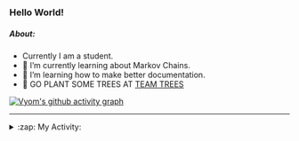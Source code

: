 ### Hello World!

##### About:
- Currently I am a student.
- 🌱 I’m currently learning about Markov Chains.
- 🌱 I’m learning how to make better documentation.
- 🌱 GO PLANT SOME TREES AT [TEAM TREES](https://teamtrees.org/)

[![Vyom's github activity graph](https://activity-graph.herokuapp.com/graph?username=Vyvy-vi)](https://github.com/ashutosh00710/github-readme-activity-graph)

---
<details>
  <summary>:zap: My Activity:</summary>
  
<!--START_SECTION:waka-->
![Code Time](http://img.shields.io/badge/Code%20Time-826%20hrs%2042%20mins-blue)

**I'm a Night 🦉** 

```text
🌞 Morning    67 commits     ██░░░░░░░░░░░░░░░░░░░░░░░   8.22% 
🌆 Daytime    200 commits    ██████░░░░░░░░░░░░░░░░░░░   24.54% 
🌃 Evening    281 commits    ████████░░░░░░░░░░░░░░░░░   34.48% 
🌙 Night      267 commits    ████████░░░░░░░░░░░░░░░░░   32.76%

```
📅 **I'm Most Productive on Sunday** 

```text
Monday       77 commits     ██░░░░░░░░░░░░░░░░░░░░░░░   9.45% 
Tuesday      132 commits    ████░░░░░░░░░░░░░░░░░░░░░   16.2% 
Wednesday    122 commits    ███░░░░░░░░░░░░░░░░░░░░░░   14.97% 
Thursday     107 commits    ███░░░░░░░░░░░░░░░░░░░░░░   13.13% 
Friday       108 commits    ███░░░░░░░░░░░░░░░░░░░░░░   13.25% 
Saturday     92 commits     ██░░░░░░░░░░░░░░░░░░░░░░░   11.29% 
Sunday       177 commits    █████░░░░░░░░░░░░░░░░░░░░   21.72%

```


📊 **This Week I Spent My Time On** 

```text
🔥 Editors: 
VS Code                  8 hrs 53 mins       ██████████████████████░░░   87.53% 
Vim                      1 hr 15 mins        ███░░░░░░░░░░░░░░░░░░░░░░   12.47%

🐱‍💻 Projects: 
developer-rubric-discord-6 hrs 45 mins       ████████████████░░░░░░░░░   66.46% 
praise                   1 hr 55 mins        ████░░░░░░░░░░░░░░░░░░░░░   18.87% 
phishing-check-bot       33 mins             █░░░░░░░░░░░░░░░░░░░░░░░░   5.44% 
discord-bot              22 mins             █░░░░░░░░░░░░░░░░░░░░░░░░   3.69% 
onboarding-bot           18 mins             ░░░░░░░░░░░░░░░░░░░░░░░░░   3.04%

```


 Last Updated on 20/06/2022 18:04:35 UTC
<!--END_SECTION:waka-->
</details>
